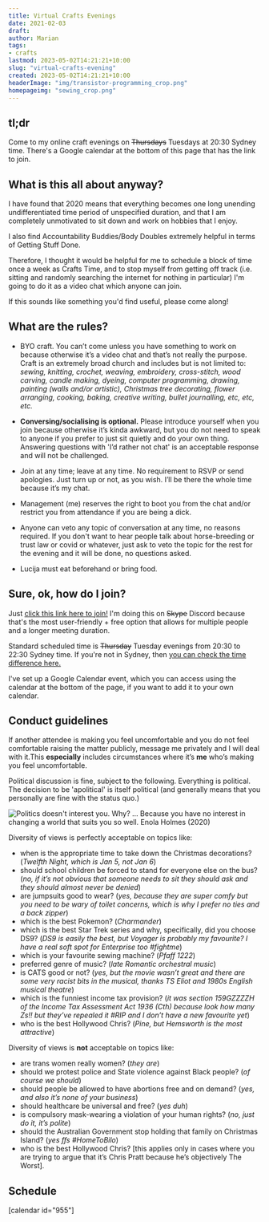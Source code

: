 ```yaml
---
title: Virtual Crafts Evenings
date: 2021-02-03
draft: 
author: Marian
tags:
- crafts 
lastmod: 2023-05-02T14:21:21+10:00
slug: "virtual-crafts-evening"
created: 2023-05-02T14:21:21+10:00
headerImage: "img/transistor-programming_crop.png"
homepageimg: "sewing_crop.png"
---
```


## tl;dr

Come to my online craft evenings on ~~Thursdays~~ Tuesdays at 20:30 Sydney time. There's a Google calendar at the bottom of this page that has the link to join.
<!--more-->
## What is this all about anyway?

I have found that 2020 means that everything becomes one long unending undifferentiated time period of unspecified duration, and that I am completely unmotivated to sit down and work on hobbies that I enjoy.

I also find Accountability Buddies/Body Doubles extremely helpful in terms of Getting Stuff Done.

Therefore, I thought it would be helpful for me to schedule a block of time once a week as Crafts Time, and to stop myself from getting off track (i.e. sitting and randomly searching the internet for nothing in particular) I'm going to do it as a video chat which anyone can join.

If this sounds like something you'd find useful, please come along!

## What are the rules?

* BYO craft. You can’t come unless you have something to work on because otherwise it’s a video chat and that’s not really the purpose. Craft is an extremely broad church and includes but is not limited to: *sewing, knitting, crochet, weaving, embroidery, cross-stitch, wood carving, candle making, dyeing, computer programming, drawing, painting (walls and/or artistic), Christmas tree decorating, flower arranging, cooking, baking, creative writing, bullet journalling, etc, etc, etc.*

* **Conversing/socialising is optional.** Please introduce yourself when you join because otherwise it’s kinda awkward, but you do not need to speak to anyone if you prefer to just sit quietly and do your own thing. Answering questions with 'I’d rather not chat' is an acceptable response and will not be challenged.
* Join at any time; leave at any time. No requirement to RSVP or send apologies. Just turn up or not, as you wish. I’ll be there the whole time because it’s my chat.
* Management (me) reserves the right to boot you from the chat and/or restrict you from attendance if you are being a dick.
* Anyone can veto any topic of conversation at any time, no reasons required. If you don't want to hear people talk about horse-breeding or trust law or covid or whatever, just ask to veto the topic for the rest for the evening and it will be done, no questions asked.
* Lucija must eat beforehand or bring food.

## Sure, ok, how do I join?

Just [click this link here to join!](https://discord.gg/UrwysacPTq) I'm doing this on ~~Skype~~ Discord because that's the most user-friendly + free option that allows for multiple people and a longer meeting duration.

Standard scheduled time is ~~Thursday~~ Tuesday evenings from 20:30 to 22:30 Sydney time. If you're not in Sydney, then [you can check the time difference here.](https://www.timeanddate.com/time/difference/australia/sydney)

I've set up a Google Calendar event, which you can access using the calendar at the bottom of the page, if you want to add it to your own calendar.

## Conduct guidelines

If another attendee is making you feel uncomfortable and you do not feel comfortable raising the matter publicly, message me privately and I will deal with it.This **especially** includes circumstances where it’s **me** who’s making you feel uncomfortable.

Political discussion is fine, subject to the following. Everything is political. The decision to be 'apolitical' is itself political (and generally means that you personally are fine with the status quo.)

![Politics doesn't interest you. Why? ... Because you have no interest in changing a world that suits you so well. Enola Holmes (2020)](EnolaHolmes_politics.gif)

Diversity of views is perfectly acceptable on topics like:

* when is the appropriate time to take down the Christmas decorations? (*Twelfth Night, which is Jan 5, not Jan 6*)
* should school children be forced to stand for everyone else on the bus? (*no, if it’s not obvious that someone needs to sit they should ask and they should almost never be denied*)
* are jumpsuits good to wear? (*yes, because they are super comfy but you need to be wary of toilet concerns, which is why I prefer no ties and a back zipper*)
* which is the best Pokemon? (*Charmander*)
* which is the best Star Trek series and why, specifically, did you choose DS9? (*DS9 is easily the best, but Voyager is probably my favourite? I have a real soft spot for Enterprise too #fightme*)
* which is your favourite sewing machine? (*Pfaff 1222*)
* preferred genre of music? (*late Romantic orchestral music*)
* is CATS good or not? (*yes, but the movie wasn’t great and there are some very racist bits in the musical, thanks TS Eliot and 1980s English musical theatre*)
* which is the funniest income tax provision? (*it was section 159GZZZZH of the Income Tax Assessment Act 1936 (Cth) because look how many Zs!! but they’ve repealed it #RIP and I don’t have a new favourite yet*)
* who is the best Hollywood Chris? (*Pine, but Hemsworth is the most attractive*)

Diversity of views is **not** acceptable on topics like:

* are trans women really women? (*they are*)
* should we protest police and State violence against Black people? (*of course we should*)
* should people be allowed to have abortions free and on demand? (*yes, and also it’s none of your business*)
* should healthcare be universal and free? (*yes duh*)
* is compulsory mask-wearing a violation of your human rights? (*no, just do it, it’s polite*)
* should the Australian Government stop holding that family on Christmas Island? (*yes ffs #HomeToBilo*)
* who is the best Hollywood Chris? [this applies only in cases where you are trying to argue that it’s Chris Pratt because he’s objectively The Worst].

## Schedule

[calendar id="955"]
